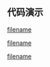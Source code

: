 <h2>代码演示</h2>

<div class="container-demo-main">

<div class="container-demo-left">

[filename](../../src/watermark.html ':include :type=code  :fragment=htmldemo')

[filename](../../src/watermark.html ':include :type=code  :fragment=jsdemo javascript')

</div>

<div class="container-demo-right">

[filename](../../src/watermark.html ':include width=375 height=667')

</div>